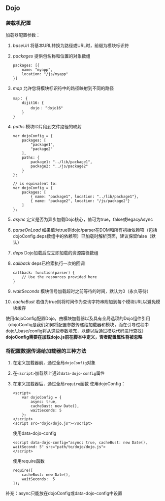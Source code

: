 ## Dojo ##



### 装载机配置 ###
  加载器配置参数：
  1. *baseUrl* 将基本URL转换为路径或URL时，前缀为模块标识符
  2. *packages* 提供包名称和位置的对象数组
        ```
        packages: [{
            name: "myapp",
            location: "/js/myapp"
        }]
        ```
  3. *map* 允许您将模块标识符中的路径映射到不同的路径
        ```
        map： {
            dijit16: {
                dojo： “dojo16"
            }
        }
        ```
  4. *paths* 模块ID片段到文件路径的映射
 
        ```
        var dojoConfig = {
            packages: [
                "package1",
                "package2"
            ],
            paths: {
                package1: "../lib/package1",
                package2: "../js/package2"
            }
        };

        // is equivalent to:
        var dojoConfig = {
            packages: [
                { name: "package1", location: "../lib/package1"},
                { name: "package2", location: "/js/package2"}
            ]
        };
        ```
  5. *async* 定义是否为异步加载Dojo核心，值可为true，false或legacyAsync
  6. *parseOnLoad* 如果值为true则dojo/parser在DOM和所有初始依赖项（包括dojoConfig.deps数组中的依赖项）已加载时解析页面，建议保留false（默认）
  7. *deps* Dojo加载后应立即加载的资源路径数组
  8. *callback* deps已检索执行一次的回调
        ```
        callback: function(parser) {
            // Use the resources provided here 
        }
        ```
  9. *waitSeconds* 模块信号加载超时之前等待的时间，默认为0（永久等待）
  10. *cacheBust* 若值为true则将时间作为查询字符串附加到每个模块URL以避免模块缓存

使用dojoConfig配置Dojo，由模块加载器以及具有全局选项的Dojo组件引用（dojoConfig是我们如何将配置参数传递给加载器和模块，而在引导过程中dojo/_base/config将从这些参数填充，以便以后通过模块代码进行查找）
**dojoConfig需要在加载dojo.js前在脚本中定义，否者配置属性将被忽略**

### 将配置数据传递给加载器的三种方法 ###
  1. 在定义加载器前，通过全局`dojoConfig`对象
  2. 在`<script>`加载器上通过`data-dojo-config`属性
  3. 在定义加载器后，通过全局`require`函数
        使用dojoConfig：
        ```
        <script>
            var dojoConfig = {
                async: true,
                cacheBust: new Date(),
                waitSeconds: 5
            };
        </script>
        <script src="dojo/dojo.js"></script>
        ```

        使用data-dojo-config
        ```
        <script data-dojo-config="async: true, cacheBust: new Date(), waitSecond: 5" src="path/to/dojo/dojo.js">
        </script>

        ```
        使用require函数
        ```
        require([
            cacheBust: new Date(),
            waitSeconds:  5
        ]);
        ```

补充：async只能放在dojoConfig或data-dojo-config中设置